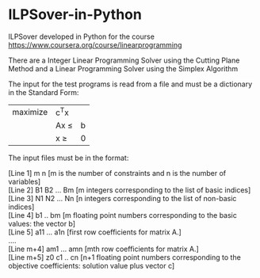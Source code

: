 ILPSover-in-Python
==================

ILPSover developed in Python for the course
https://www.coursera.org/course/linearprogramming

There are a Integer Linear Programming Solver using the Cutting Plane Method and 
a Linear Programming Solver using the Simplex Algorithm

The input for the test programs is read from a file and must be a dictionary in the Standard Form:


<table border="0">
  <tr><td>maximize</td><td>c<sup>T</sup>x</td><td></td></tr>
  <tr><td></td><td>Ax &le;</td><td>b</td></tr>
  <tr><td></td><td>x &ge;</td><td>0</td></tr>
</table>

The input files must be in the format:

[Line 1] m n [m is the number of constraints and n is the number of variables]<br>
[Line 2] B1 B2 ... Bm [m integers corresponding to the list of basic indices] <br>
[Line 3] N1 N2 ... Nn [n integers corresponding to the list of non-basic indices] <br>
[Line 4] b1 .. bm [m floating point numbers corresponding to the basic values: the vector b] <br>
[Line 5] a11 ... a1n [first row coefficients for matrix A.] <br>
.... <br>
[Line m+4] am1 ... amn [mth row coefficients for matrix A.] <br>
[Line m+5] z0 c1 .. cn [n+1 floating point numbers corresponding to the objective coefficients: solution value plus vector c]<br>
